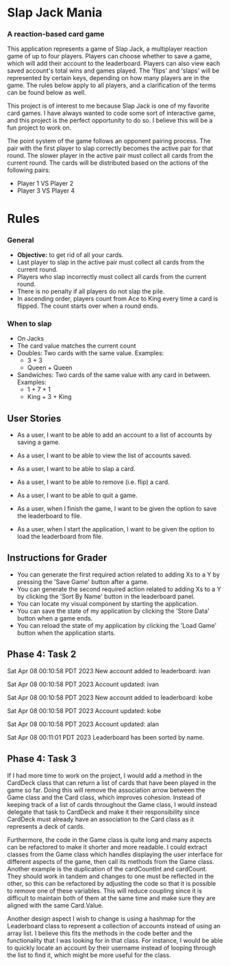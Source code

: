 # Slap Jack Mania
### A reaction-based card game


This application represents a game of Slap Jack, a multiplayer reaction game of 
up to four players. Players can choose whether to save a game, which will add
their account to the leaderboard. Players can also view each saved account's 
total wins and games played. The 'flips' and 'slaps' will be represented by certain keys, 
depending on how many players are in the game. The rules below apply to all players, 
and a clarification of the terms can be found below as well.

This project is of interest to me because Slap Jack is one of my favorite card 
games. I have always wanted to code some sort of interactive game, and this project is the 
perfect opportunity to do so. I believe this will be a fun project to work on.

The point system of the game follows an opponent pairing process.
The pair with the first player to slap correctly becomes the active pair for that round.
The slower player in the active pair must collect all cards from the current round.
The cards will be distributed based on the actions of the 
following pairs:
- Player 1 VS Player 2 
- Player 3 VS Player 4



# Rules
### General
- **Objective:** to get rid of all your cards.
- Last player to slap in the active pair must collect all cards from the current round.
- Players who slap incorrectly must collect all cards from the current round.
- There is no penalty if all players do not slap the pile.
- In ascending order, players count from Ace to King every time a card is 
flipped. The count starts over when a round ends.

### When to slap
- On Jacks
- The card value matches the current count
- Doubles: Two cards with the same value. Examples:
    - 3 + 3
    - Queen + Queen
- Sandwiches: Two cards of the same value with any card in between. Examples:
    - 1 + 7 + 1
    - King + 3 + King


## User Stories
- As a user, I want to be able to add an account to a list of accounts by saving a game.
- As a user, I want to be able to view the list of accounts saved.
- As a user, I want to be able to slap a card.
- As a user, I want to be able to remove (i.e. flip) a card.
- As a user, I want to be able to quit a game.

- As a user, when I finish the game, I want to be given the option to save the leaderboard to file.
- As a user, when I start the application, I want to be given the option to load the leaderboard from file.


## Instructions for Grader

- You can generate the first required action related to adding Xs to a Y by pressing the 
  'Save Game' button after a game.
- You can generate the second required action related to adding Xs to a Y by clicking the 
  'Sort By Name' button in the leaderboard panel.
- You can locate my visual component by starting the application.
- You can save the state of my application by clicking the 'Store Data' button when a game ends.
- You can reload the state of my application by clicking the 'Load Game' button when the application starts.



## Phase 4: Task 2
Sat Apr 08 00:10:58 PDT 2023
New account added to leaderboard: ivan

Sat Apr 08 00:10:58 PDT 2023
Account updated: ivan

Sat Apr 08 00:10:58 PDT 2023
New account added to leaderboard: kobe

Sat Apr 08 00:10:58 PDT 2023
Account updated: kobe

Sat Apr 08 00:10:58 PDT 2023
Account updated: alan

Sat Apr 08 00:11:01 PDT 2023
Leaderboard has been sorted by name.



## Phase 4: Task 3
If I had more time to work on the project, I would add a method in the CardDeck class that can return 
a list of cards that have been played in the game so far. Doing this will remove the association arrow 
between the Game class and the Card class, which improves cohesion. Instead of keeping track of a list 
of cards throughout the Game class, I would instead delegate that task to CardDeck and make it their 
responsibility since CardDeck must already have an association to the Card class as it represents a 
deck of cards.

Furthermore, the code in the Game class is quite long and many aspects can be refactored to make it 
shorter and more readable. I could extract classes from the Game class which handles displaying 
the user interface for different aspects of the game, then call its methods from the 
Game class. Another example is the duplication of the cardCountInt and cardCount. They should
work in tandem and changes to one must be reflected in the other, so this can be refactored by 
adjusting the code so that it is possible to remove one of these variables. This will reduce 
coupling since it is difficult to maintain both of them at the same time and make sure they are 
aligned with the same Card.Value.

Another design aspect I wish to change is using a hashmap for the Leaderboard class to represent a 
collection of accounts instead of using an array list. I believe this fits the methods in the code 
better and the functionality that I was looking for in that class. For instance, I would be able to
quickly locate an account by their username instead of looping through the list to find it, which 
might be more useful for the class. 